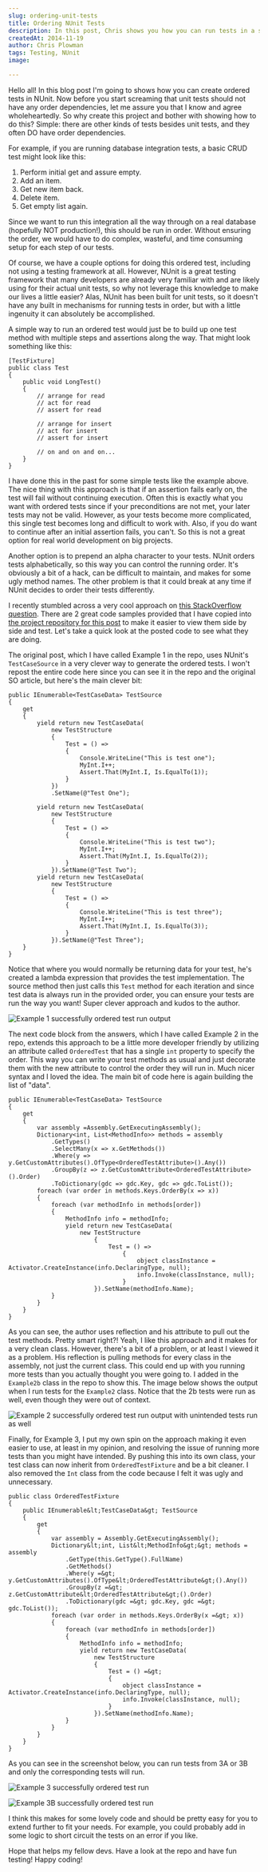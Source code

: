 ```yaml
---
slug: ordering-unit-tests
title: Ordering NUnit Tests
description: In this post, Chris shows you how you can run tests in a specified order using NUnit.  While this should not be used for regular unit testing, it is an invaluable technique for your end-to-end testing.
createdAt: 2014-11-19
author: Chris Plowman
tags: Testing, NUnit
image: 

---
```


Hello all! In this blog post I'm going to shows how you can create ordered tests in NUnit. Now before you start screaming that unit tests should not have any order dependencies, let me assure you that I know and agree wholeheartedly. So why create this project and bother with showing how to do this? Simple: there are other kinds of tests besides unit tests, and they often DO have order dependencies.

For example, if you are running database integration tests, a basic CRUD test might look like this:

1.  Perform initial get and assure empty.
2.  Add an item.
3.  Get new item back.
4.  Delete item.
5.  Get empty list again.

Since we want to run this integration all the way through on a real database (hopefully NOT production!), this should be run in order. Without ensuring the order, we would have to do complex, wasteful, and time consuming setup for each step of our tests.

Of course, we have a couple options for doing this ordered test, including not using a testing framework at all. However, NUnit is a great testing framework that many developers are already very familiar with and are likely using for their actual unit tests, so why not leverage this knowledge to make our lives a little easier? Alas, NUnit has been built for unit tests, so it doesn't have any built in mechanisms for running tests in order, but with a little ingenuity it can absolutely be accomplished.

A simple way to run an ordered test would just be to build up one test method with multiple steps and assertions along the way. That might look something like this:

	[TestFixture] 
    public class Test
    {
        public void LongTest()
        {
            // arrange for read
            // act for read
            // assert for read

            // arrange for insert
            // act for insert
            // assert for insert

            // on and on and on...
        }
    }
    
I have done this in the past for some simple tests like the example above. The nice thing with this approach is that if an assertion fails early on, the test will fail without continuing execution. Often this is exactly what you want with ordered tests since if your preconditions are not met, your later tests may not be valid. However, as your tests become more complicated, this single test becomes long and difficult to work with. Also, if you do want to continue after an initial assertion fails, you can't. So this is not a great option for real world development on big projects.

Another option is to prepend an alpha character to your tests. NUnit orders tests alphabetically, so this way you can control the running order. It's obviously a bit of a hack, can be difficult to maintain, and makes for some ugly method names. The other problem is that it could break at any time if NUnit decides to order their tests differently.

I recently stumbled across a very cool approach on [this StackOverflow question](http://stackoverflow.com/questions/1078658/nunit-test-run-order).  There are 2 great code samples provided that I have copied into [the project repository for this post](https://github.com/JC-Chris/Ordering-NUnit-Tests) to make it easier to view them side by side and test.  Let's take a quick look at the posted code to see what they are doing.

The original post, which I have called Example 1 in the repo, uses NUnit's `TestCaseSource` in a very clever way to generate the ordered tests. I won't repost the entire code here since you can see it in the repo and the original SO article, but here's the main clever bit:

	public IEnumerable<TestCaseData> TestSource
    {
        get
        {
            yield return new TestCaseData(
                new TestStructure
                {
                    Test = () =>
                    {
                        Console.WriteLine("This is test one");
                        MyInt.I++; 
                        Assert.That(MyInt.I, Is.EqualTo(1));
                    }
                })
                .SetName(@"Test One");
                
            yield return new TestCaseData(
                new TestStructure
                {
                    Test = () =>
                    {
                        Console.WriteLine("This is test two");
                        MyInt.I++; 
                        Assert.That(MyInt.I, Is.EqualTo(2));
                    }
                }).SetName(@"Test Two");
            yield return new TestCaseData(
                new TestStructure
                {
                    Test = () =>
                    {
                        Console.WriteLine("This is test three");
                        MyInt.I++; 
                        Assert.That(MyInt.I, Is.EqualTo(3));
                    }
                }).SetName(@"Test Three");
        }
    }
    
Notice that where you would normally be returning data for your test, he's created a lambda expression that provides the test implementation. The source method then just calls this `Test` method for each iteration and since test data is always run in the provided order, you can ensure your tests are run the way you want! Super clever approach and kudos to the author.

![Example 1 successfully ordered test run output](/images/for-posts/OrderedNUnitTests/Example1Run.PNG)

The next code block from the answers, which I have called Example 2 in the repo, extends this approach to be a little more developer friendly by utilizing an attribute called `OrderedTest` that has a single `int` property to specify the order. This way you can write your test methods as usual and just decorate them with the new attribute to control the order they will run in. Much nicer syntax and I loved the idea. The main bit of code here is again building the list of "data".

	public IEnumerable<TestCaseData> TestSource
    {
        get
        {
            var assembly =Assembly.GetExecutingAssembly();
            Dictionary<int, List<MethodInfo>> methods = assembly
                .GetTypes()
                .SelectMany(x => x.GetMethods())
                .Where(y => y.GetCustomAttributes().OfType<OrderedTestAttribute>().Any())
                .GroupBy(z => z.GetCustomAttribute<OrderedTestAttribute>().Order)
                .ToDictionary(gdc => gdc.Key, gdc => gdc.ToList());
            foreach (var order in methods.Keys.OrderBy(x => x))
            {
                foreach (var methodInfo in methods[order])
                {
                    MethodInfo info = methodInfo;
                    yield return new TestCaseData(
                        new TestStructure
                            {
                                Test = () =>
                                    {
                                        object classInstance = Activator.CreateInstance(info.DeclaringType, null);
                                        info.Invoke(classInstance, null);
                                    }
                            }).SetName(methodInfo.Name);
                }
            }
        }
    }
    
As you can see, the author uses reflection and his attribute to pull out the test methods. Pretty smart right?! Yeah, I like this approach and it makes for a very clean class. However, there's a bit of a problem, or at least I viewed it as a problem. His reflection is pulling methods for every class in the assembly, not just the current class. This could end up with you running more tests than you actually thought you were going to. I added in the `Example2b` class in the repo to show this. The image below shows the output when I run tests for the `Example2` class. Notice that the 2b tests were run as well, even though they were out of context.

![Example 2 successfully ordered test run output with unintended tests run as well](/images/for-posts/OrderedNUnitTests/Example2Run.PNG)

Finally, for Example 3, I put my own spin on the approach making it even easier to use, at least in my opinion, and resolving the issue of running more tests than you might have intended. By pushing this into its own class, your test class can now inherit from `OrderedTestFixture` and be a bit cleaner. I also removed the `Int` class from the code because I felt it was ugly and unnecessary.

	public class OrderedTestFixture
    {
        public IEnumerable&lt;TestCaseData&gt; TestSource
        {
            get
            {
                var assembly = Assembly.GetExecutingAssembly();
                Dictionary&lt;int, List&lt;MethodInfo&gt;&gt; methods = assembly
                    .GetType(this.GetType().FullName)
                    .GetMethods()
                    .Where(y =&gt; y.GetCustomAttributes().OfType&lt;OrderedTestAttribute&gt;().Any())
                    .GroupBy(z =&gt; z.GetCustomAttribute&lt;OrderedTestAttribute&gt;().Order)
                    .ToDictionary(gdc =&gt; gdc.Key, gdc =&gt; gdc.ToList());
                foreach (var order in methods.Keys.OrderBy(x =&gt; x))
                {
                    foreach (var methodInfo in methods[order])
                    {
                        MethodInfo info = methodInfo;
                        yield return new TestCaseData(
                            new TestStructure
                            {
                                Test = () =&gt;
                                {
                                    object classInstance = Activator.CreateInstance(info.DeclaringType, null);
                                    info.Invoke(classInstance, null);
                                }
                            }).SetName(methodInfo.Name);
                    }
                }
            }
        }
    }
    
As you can see in the screenshot below, you can run tests from 3A or 3B and only the corresponding tests will run.

![Example 3 successfully ordered test run](/images/for-posts/OrderedNUnitTests/Example3Run.PNG)

![Example 3B successfully ordered test run](/images/for-posts/OrderedNUnitTests/Example3bRun.PNG)

I think this makes for some lovely code and should be pretty easy for you to extend further to fit your needs. For example, you could probably add in some logic to short circuit the tests on an error if you like.

Hope that helps my fellow devs. Have a look at the repo and have fun testing! Happy coding!


